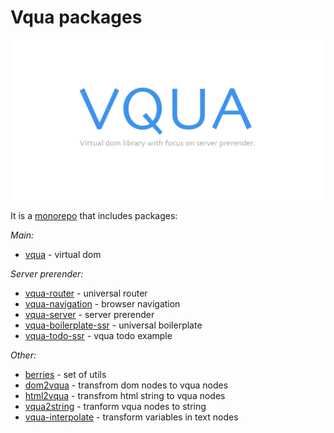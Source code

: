 # Vqua packages

![Image of Yaktocat](https://raw.githubusercontent.com/sterjakovigor/vqua/master/logo.jpg)

It is a [monorepo](https://github.com/lerna/lerna) that includes packages:

*Main:*
- [vqua](https://github.com/sterjakovigor/vqua/tree/master/packages/vqua) - virtual dom

*Server prerender:*
- [vqua-router](https://github.com/sterjakovigor/vqua/tree/master/packages/vqua-router) - universal router
- [vqua-navigation](https://github.com/sterjakovigor/vqua/tree/master/packages/vqua-navigation) - browser navigation
- [vqua-server](https://github.com/sterjakovigor/vqua/tree/master/packages/vqua-server) - server prerender
- [vqua-boilerplate-ssr](https://github.com/sterjakovigor/vqua/tree/master/packages/vqua-boilerplate-ssr) - universal boilerplate
- [vqua-todo-ssr](https://github.com/sterjakovigor/vqua/tree/master/packages/vqua-todo-ssr) - vqua todo example

*Other:*
- [berries](https://github.com/sterjakovigor/berries) - set of utils
- [dom2vqua](https://github.com/sterjakovigor/vqua/tree/master/packages/dom2vqua) - transfrom dom nodes to vqua nodes
- [html2vqua](https://github.com/sterjakovigor/vqua/tree/master/packages/html2vqua) - transfrom html string to vqua nodes
- [vqua2string](https://github.com/sterjakovigor/vqua/tree/master/packages/vqua2string) - tranform vqua nodes to string
- [vqua-interpolate](https://github.com/sterjakovigor/vqua/tree/master/packages/vqua-interpolate) - transform variables in text nodes
